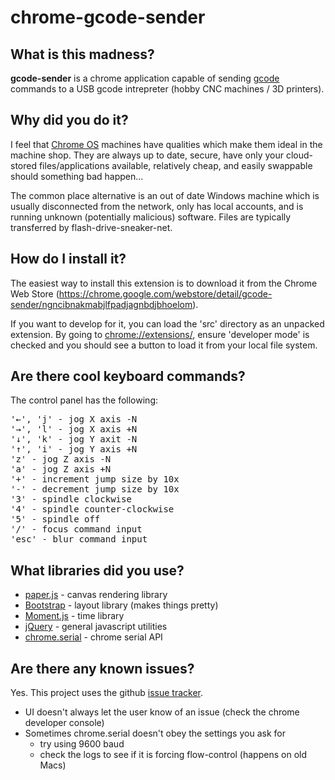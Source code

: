 chrome-gcode-sender
===================

What is this madness?
---------------------
**gcode-sender** is a chrome application capable of sending [gcode](http://en.wikipedia.org/wiki/Gcode) commands to a USB gcode intrepreter (hobby CNC machines / 3D printers).


Why did you do it?
------------------
I feel that [Chrome OS](http://en.wikipedia.org/wiki/Chrome_OS) machines have qualities which make them ideal in the machine shop. They are always up to date, secure, have only your cloud-stored files/applications available, relatively cheap, and easily swappable should something bad happen...

The common place alternative is an out of date Windows machine which is usually disconnected from the network, only has local accounts, and is running unknown (potentially malicious) software. Files are typically transferred by flash-drive-sneaker-net.


How do I install it?
--------------------
The easiest way to install this extension is to download it from the Chrome Web Store (<https://chrome.google.com/webstore/detail/gcode-sender/ngncibnakmabjlfpadjagnbdjbhoelom>).

If you want to develop for it, you can load the 'src' directory as an unpacked extension. By going to <chrome://extensions/>, ensure 'developer mode' is checked and you should see a button to load it from your local file system.


Are there cool keyboard commands?
----------------------------------
The control panel has the following:
<pre>
'←', 'j' - jog X axis -N
'→', 'l' - jog X axis +N
'↓', 'k' - jog Y axit -N
'↑', 'i' - jog Y axis +N
'z' - jog Z axis -N
'a' - jog Z axis +N
'+' - increment jump size by 10x
'-' - decrement jump size by 10x
'3' - spindle clockwise
'4' - spindle counter-clockwise
'5' - spindle off
'/' - focus command input
'esc' - blur command input
</pre>

What libraries did you use?
---------------------------
* [paper.js](http://paperjs.org/) - canvas rendering library
* [Bootstrap](http://getbootstrap.com/) - layout library (makes things pretty)
* [Moment.js](http://momentjs.com/) - time library
* [jQuery](http://jquery.com/) - general javascript utilities
* [chrome.serial](http://developer.chrome.com/apps/serial.html) - chrome serial API


Are there any known issues?
---------------------------
Yes. This project uses the github [issue tracker](https://github.com/sir-buckyball/chrome-gcode-sender/issues?state=open).
* UI doesn't always let the user know of an issue (check the chrome developer console)
* Sometimes chrome.serial doesn't obey the settings you ask for
  * try using 9600 baud
  * check the logs to see if it is forcing flow-control (happens on old Macs)
